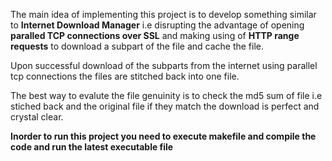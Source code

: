 
The main idea of implementing this project is to develop something similar to **Internet Download Manager** i.e disrupting the advantage of opening **paralled TCP connections over SSL** and making using of **HTTP range requests** to download a subpart of the file and cache the file.

Upon successful download of the subparts from the internet using parallel tcp connections the files are stitched back into one file.

The best way to evalute the file genuinity is to check the md5 sum of file i.e stiched back and the original file if they match the download is perfect and crystal clear.

**Inorder to run this project you need to execute makefile and compile the code and run the latest executable file**  
